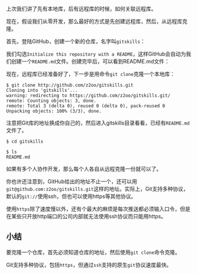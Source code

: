 上次我们讲了先有本地库，后有远程库的时候，如何关联远程库。

现在，假设我们从零开发，那么最好的方式是先创建远程库，然后，从远程库克隆。

首先，登陆GitHub，创建一个新的仓库，名字叫`gitskills`：  

我们勾选`Initialize this repository with a README`，这样GitHub会自动为我们创建一个`README.md`文件。创建完毕后，可以看到README.md文件：  

现在，远程库已经准备好了，下一步是用命令`git clone`克隆一个本地库：  
```
$ git clone http://github.com/z2oo/gitskills.git
Cloning into 'gitskills'...
warning: redirecting to https://github.com/z2oo/gitskills.git/
remote: Counting objects: 3, done.
remote: Total 3 (delta 0), reused 0 (delta 0), pack-reused 0
Unpacking objects: 100% (3/3), done.

```
注意把Git库的地址换成你自己的，然后进入gitskills目录看看，已经有`README.md`文件了。
```
$ cd gitskills

$ ls
README.md
```
如果有多个人协作开发，那么每个人各自从远程克隆一份就可以了。

你也许还注意到，GitHub给出的地址不止一个，还可以用`git@github.com:z2oo/gitskills.git`这样的地址。实际上，Git支持多种协议，默认的`git://`使用ssh，但也可以使用https等其他协议。

使用`https`除了速度慢以外，还有个最大的麻烦是每次推送都必须输入口令，但是在某些只开放http端口的公司内部就无法使用ssh协议而只能用https。  

## 小结
要克隆一个仓库，首先必须知道仓库的地址，然后使用`git clone`命令克隆。

Git支持多种协议，包括`https`，但通过`ssh`支持的原生`git`协议速度最快。